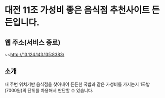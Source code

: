 # 대전 11조 가성비 좋은 음식점 추천사이트 든든입니다.

## 웹 주소(서비스 종료)
~~http://13.124.143.135:8383/ 

## 소개
내 주변 위치기반 음식점을 찾아내어 든든한 국밥과 같은 가성비를 가지는지
1국밥(7000원)의 단위를 차용해서 판단할 수 있습니다.

